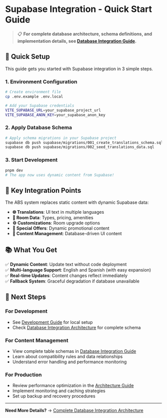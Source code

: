 # Supabase Integration - Quick Start Guide

> 📋 **For complete database architecture, schema definitions, and implementation details, see [Database Integration Guide](../architecture/03-database-integration.md).**

## 🚀 Quick Setup

This guide gets you started with Supabase integration in 3 simple steps.

### 1. Environment Configuration
```bash
# Create environment file
cp .env.example .env.local

# Add your Supabase credentials
VITE_SUPABASE_URL=your_supabase_project_url
VITE_SUPABASE_ANON_KEY=your_supabase_anon_key
```

### 2. Apply Database Schema
```bash
# Apply schema migrations in your Supabase project
supabase db push supabase/migrations/001_create_translations_schema.sql
supabase db push supabase/migrations/002_seed_translations_data.sql
```

### 3. Start Development
```bash
pnpm dev
# The app now uses dynamic content from Supabase!
```

## 🔧 Key Integration Points

The ABS system replaces static content with dynamic Supabase data:

- **🌐 Translations**: UI text in multiple languages  
- **🏨 Room Data**: Types, pricing, amenities
- **⚙️ Customizations**: Room upgrade options
- **🎁 Special Offers**: Dynamic promotional content
- **📱 Content Management**: Database-driven UI content

## 📚 What You Get

✅ **Dynamic Content**: Update text without code deployment  
✅ **Multi-language Support**: English and Spanish (with easy expansion)  
✅ **Real-time Updates**: Content changes reflect immediately  
✅ **Fallback System**: Graceful degradation if database unavailable  

## 📖 Next Steps

### For Development
- See [Development Guide](./04-development-guide.md) for local setup
- Check [Database Integration Architecture](../architecture/03-database-integration.md) for complete schema

### For Content Management
- View complete table schemas in [Database Integration Guide](../architecture/03-database-integration.md)
- Learn about compatibility rules and data relationships
- Understand error handling and performance monitoring

### For Production
- Review performance optimization in the [Architecture Guide](../architecture/03-database-integration.md)
- Implement monitoring and caching strategies
- Set up backup and recovery procedures

---

**Need More Details?** → [Complete Database Integration Architecture](../architecture/03-database-integration.md)